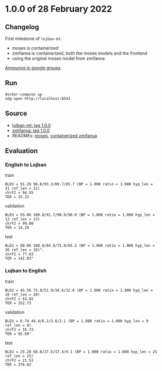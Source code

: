 # 1.0.0 of 28 February 2022

## Changelog

First milestone of `lojban-mt`.

- moses is containerized
- zmifanva is containerized, both the moses models and the frontend
- using the original moses model from zmifanva

[Announce in google groups](https://groups.google.com/g/lojban/c/SVpqnjCyTyw)

## Run

```
docker-compose up
xdg-open http://localhost:6543
```

## Source

- [lojban-mt: tag 1.0.0](https://github.com/olpa/lojban-mt/tree/1.0.0)
- [zmifanva: tag 1.0.0](https://github.com/olpa/zmifanva/tree/1.0.0)
- READMEs: [moses](https://github.com/olpa/lojban-mt/tree/1.0.0/moses), [containerized zmifanva](https://github.com/olpa/lojban-mt/tree/1.0.0/zmifanva)

## Evaluation

### English to Lojban

train
```
BLEU = 91.28 96.8/93.3/89.7/85.7 (BP = 1.000 ratio = 1.000 hyp_len = 31 ref_len = 31)
chrF2 = 94.55
TER = 15.22
```

validation
```
BLEU = 93.06 100.0/91.7/90.9/90.0 (BP = 1.000 ratio = 1.000 hyp_len = 13 ref_len = 13)
chrF2 = 99.00
TER = 14.29
```

test
```
BLEU = 80.06 100.0/84.0/75.0/65.2 (BP = 1.000 ratio = 1.000 hyp_len = 26 ref_len = 26)",
chrF2 = 77.83
TER = 142.03"
```

### Lojban to English

train
```
BLEU = 45.56 75.0/51.9/34.6/32.0 (BP = 1.000 ratio = 1.000 hyp_len = 28 ref_len = 28)
chrF2 = 43.02
TER = 252.73
```

validation
```
BLEU = 6.74 44.4/6.2/3.6/2.1 (BP = 1.000 ratio = 1.000 hyp_len = 9 ref_len = 9)
chrF2 = 16.73
TER = 92.69"
```

test
```
BLEU = 25.20 68.0/37.5/17.4/9.1 (BP = 1.000 ratio = 1.000 hyp_len = 25 ref_len = 25)
chrF2 = 21.53
TER = 276.62
```
